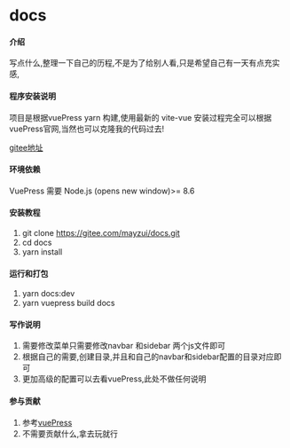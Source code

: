# docs

#### 介绍
写点什么,整理一下自己的历程,不是为了给别人看,只是希望自己有一天有点充实感,
#### 程序安装说明

项目是根据vuePress yarn 构建,使用最新的 vite-vue 
安装过程完全可以根据vuePress官网,当然也可以克隆我的代码过去!

[gitee地址](https://gitee.com/mayzui/docs.git)
#### 环境依赖

VuePress 需要 Node.js (opens new window)>= 8.6

#### 安装教程

1.  git clone https://gitee.com/mayzui/docs.git
2.  cd docs
3.  yarn install

#### 运行和打包

1.  yarn docs:dev
2.  yarn vuepress build docs

#### 写作说明
1. 需要修改菜单只需要修改navbar 和sidebar 两个js文件即可
2. 根据自己的需要,创建目录,并且和自己的navbar和sidebar配置的目录对应即可
3. 更加高级的配置可以去看vuePress,此处不做任何说明
#### 参与贡献

1.  参考[vuePress](https://v2.vuepress.vuejs.org/zh/)
2.  不需要贡献什么,拿去玩就行
